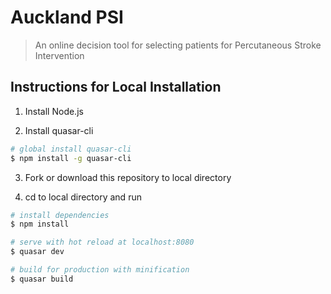 # Auckland PSI

> An online decision tool for selecting patients for Percutaneous Stroke Intervention

## Instructions for Local Installation

1. Install Node.js

2. Install quasar-cli

  ``` bash
  # global install quasar-cli
  $ npm install -g quasar-cli
  ```

3. Fork or download this repository to local directory

4. cd to local directory and run

  ``` bash
  # install dependencies
  $ npm install

  # serve with hot reload at localhost:8080
  $ quasar dev

  # build for production with minification
  $ quasar build
  ```
